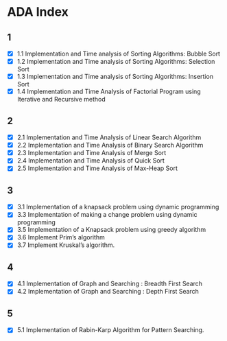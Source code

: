 # ADA Index

## 1

- [x] 1.1 Implementation and Time analysis of Sorting Algorithms: Bubble Sort
- [x] 1.2 Implementation and Time analysis of Sorting Algorithms: Selection Sort
- [x] 1.3 Implementation and Time analysis of Sorting Algorithms: Insertion Sort
- [x] 1.4 Implementation and Time Analysis of Factorial Program using Iterative and Recursive method

## 2 

- [x] 2.1 Implementation and Time Analysis of Linear Search Algorithm
- [x] 2.2 Implementation and Time Analysis of Binary Search Algorithm
- [x] 2.3 Implementation and Time Analysis of Merge Sort
- [x] 2.4 Implementation and Time Analysis of Quick Sort
- [x] 2.5 Implementation and Time Analysis of Max-Heap Sort

## 3

- [x] 3.1 Implementation of a knapsack problem using dynamic programming
- [x] 3.3 Implementation of making a change problem using dynamic programming
- [x] 3.5 Implementation of a Knapsack problem using greedy algorithm
- [x] 3.6 Implement Prim’s algorithm
- [x] 3.7 Implement Kruskal’s algorithm.

## 4

- [x] 4.1 Implementation of Graph and Searching : Breadth First Search
- [x] 4.2 Implementation of Graph and Searching : Depth First Search
 
## 5

- [x] 5.1  Implementation of Rabin-Karp Algorithm for Pattern Searching.
